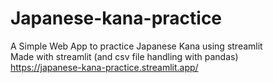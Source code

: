 # Japanese-kana-practice
A Simple Web App to practice Japanese Kana using streamlit  
Made with streamlit (and csv file handling with pandas)  
https://japanese-kana-practice.streamlit.app/
